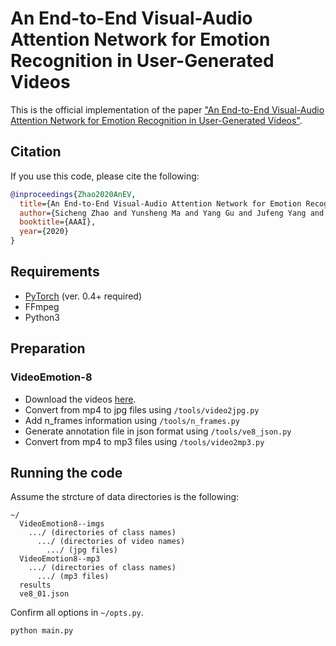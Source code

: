 # An End-to-End Visual-Audio Attention Network for Emotion Recognition in User-Generated Videos

<!-- ### [Project Page](https://github.com/maysonma/VAANet) | [Paper](https://www.aiide.org/ojs/index.php/AAAI/article/view/5364)

Sicheng Zhao\*,
Yunsheng Ma\*,
Yang Gu,
Jufeng Yang,
Tengfei Xing,
Pengfei Xu,
Runbo Hu,
Hua Chai,
Kurt Keutzer<br>
\*denotes equal contribution -->

This is the official implementation of the paper ["An End-to-End Visual-Audio Attention Network for Emotion Recognition in User-Generated Videos"](https://www.aiide.org/ojs/index.php/AAAI/article/view/5364).

## Citation 

If you use this code, please cite the following:
```bibtex
@inproceedings{Zhao2020AnEV,
  title={An End-to-End Visual-Audio Attention Network for Emotion Recognition in User-Generated Videos},
  author={Sicheng Zhao and Yunsheng Ma and Yang Gu and Jufeng Yang and Tengfei Xing and Pengfei Xu and Runbo Hu and Hua Chai and Kurt Keutzer},
  booktitle={AAAI},
  year={2020}
}
```

## Requirements
* [PyTorch](http://pytorch.org/) (ver. 0.4+ required)
* FFmpeg
* Python3

## Preparation

### VideoEmotion-8
* Download the videos [here](https://drive.google.com/drive/u/1/folders/0B5peJ1MHnIWGd3pFbzMyTG5BSGs).
* Convert from mp4 to jpg files using ```/tools/video2jpg.py```
* Add n_frames information using ```/tools/n_frames.py```
* Generate annotation file in json format using ```/tools/ve8_json.py```
* Convert from mp4 to mp3 files using ```/tools/video2mp3.py```

## Running the code
Assume the strcture of data directories is the following:
```misc
~/
  VideoEmotion8--imgs
    .../ (directories of class names)
      .../ (directories of video names)
        .../ (jpg files)
  VideoEmotion8--mp3
    .../ (directories of class names)
      .../ (mp3 files)
  results
  ve8_01.json
```

Confirm all options in ```~/opts.py```.
```bash
python main.py
```